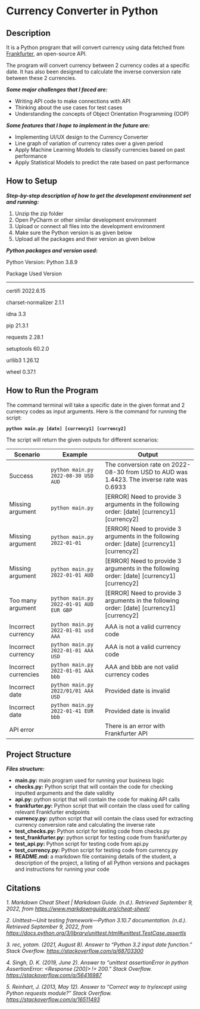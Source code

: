 # Currency Converter in Python

## Description
It is a Python program that will convert currency using data fetched from [Frankfurter](https://www.frankfurter.app/), an open-source API.

The program will convert currency between 2 currency codes at a specific date. It has also been designed to calculate the inverse conversion rate between these 2 currencies.

***Some major challenges that I faced are:***

  - Writing API code to make connections with API
  - Thinking about the use cases for test cases
  - Understanding the concepts of Object Orientation Programming (OOP)
  
***Some features that I hope to implement in the future are:***

  - Implementing UI/UX design to the Currency Converter
  - Line graph of variation of currency rates over a given period
  - Apply Machine Learning Models to classify currencies based on past performance
  - Apply Statistical Models to predict the rate based on past performance

## How to Setup

***Step-by-step description of how to get the development environment set and running:***

  1. Unzip the zip folder
  2. Open PyCharm or other similar development environment
  3. Upload or connect all files into the development environment
  4. Make sure the Python version is as given below
  5. Upload all the packages and their version as given below

***Python packages and version used:***

Python Version: Python 3.8.9 


Package Used        Version
------------------ ---------
certifi            2022.6.15

charset-normalizer 2.1.1

idna               3.3

pip                21.3.1

requests           2.28.1

setuptools         60.2.0

urllib3            1.26.12

wheel              0.37.1


## How to Run the Program

The command terminal will take a specific date in the given format and 2 currency codes as input arguments. Here is the command for running the script:

**`python main.py [date] [currency1] [currency2]`**

The script will return the given outputs for different scenarios:

| Scenario | Example | Output |
| ------------------- | --------------------------------- | ------------------------- |
| Success | `python main.py 2022-08-30 USD AUD` | The conversion rate on 2022-08-30 from USD to AUD was 1.4423. The inverse rate was 0.6933 |
| Missing argument | `python main.py` | [ERROR] Need to provide 3 arguments in the following order: [date] [currency1] [currency2] |
| Missing argument | `python main.py 2022-01-01` | [ERROR] Need to provide 3 arguments in the following order: [date] [currency1] [currency2]|
| Missing argument | `python main.py 2022-01-01 AUD` | [ERROR] Need to provide 3 arguments in the following order: [date] [currency1] [currency2] |
| Too many argument | `python main.py 2022-01-01 AUD EUR GBP` | [ERROR] Need to provide 3 arguments in the following order: [date] [currency1] [currency2] |
| Incorrect currency | `python main.py 2022-01-01 usd AAA` | AAA is not a valid currency code |
| Incorrect currency | `python main.py 2022-01-01 AAA USD` | AAA is not a valid currency code |
| Incorrect currencies | `python main.py 2022-01-01 AAA bbb` | AAA and bbb are not valid currency codes |
| Incorrect date | `python main.py 2022/01/01 AAA USD` | Provided date is invalid |
| Incorrect date | `python main.py 2022-01-41 EUR bbb` | Provided date is invalid |
| API error | | There is an error with Frankfurter API |


## Project Structure

***Files structure:***

  - **main.py:** main program used for running your business logic
  - **checks.py:** Python script that will contain the code for checking inputted arguments and the date validity
  - **api.py:** python script that will contain the code for making API calls
  - **frankfurter.py:** Python script that will contain the class used for calling relevant Frankfurter endpoints
  - **currency.py:** python script that will contain the class used for extracting currency conversion rate and calculating the inverse rate
  - **test_checks.py:** Python script for testing code from checks.py
  - **test_frankfurter.py:** python script for testing code from frankfurter.py
  - **test_api.py:** Python script for testing code from api.py
  - **test_currency.py:** Python script for testing code from currency.py
  - **README.md:** a markdown file containing details of the student, a description of the project, a listing of all Python versions and packages and instructions for running your code 

## Citations

*1. Markdown Cheat Sheet | Markdown Guide. (n.d.). Retrieved September 9, 2022, from https://www.markdownguide.org/cheat-sheet/*

*2. Unittest—Unit testing framework—Python 3.10.7 documentation. (n.d.). Retrieved September 9, 2022, from https://docs.python.org/3/library/unittest.html#unittest.TestCase.assertIs*

*3. rec, yotam. (2021, August 8). Answer to “Python 3.2 input date function.” Stack Overflow. https://stackoverflow.com/a/68703300*

*4. Singh, D. K. (2019, June 2). Answer to “unittest assertionError in python AssertionError: <Response [200]> != 200.” Stack Overflow. https://stackoverflow.com/a/56416987*

*5. Reinhart, J. (2013, May 12). Answer to “Correct way to try/except using Python requests module?” Stack Overflow. https://stackoverflow.com/a/16511493*
